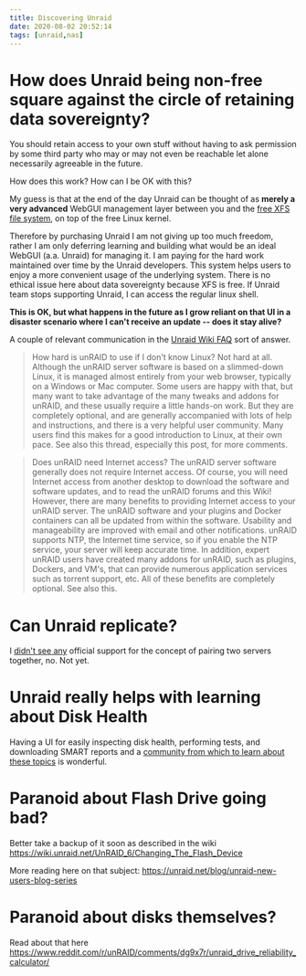 ```yaml
---
title: Discovering Unraid
date: 2020-08-02 20:52:14
tags: [unraid,nas]
---
```

# How does Unraid being non-free square against the circle of retaining data sovereignty?

You should retain access to your own stuff without having to ask permission by some third party who may or may not even be reachable let alone necessarily agreeable in the future.

How does this work? How can I be OK with this?

My guess is that at the end of the day Unraid can be thought of as **merely a very advanced** WebGUI management layer between you and the [free XFS file system](https://www.kernel.org/doc/html/latest/admin-guide/xfs.html), on top of the free Linux kernel.

Therefore by purchasing Unraid I am not giving up too much freedom, rather I am only deferring learning and building what would be an ideal WebGUI (a.a. Unraid) for managing it. I am paying for the hard work maintained over time by the Unraid developers. This system helps users to enjoy a more convenient usage of the underlying system. There is no ethical issue here about data sovereignty because XFS is free. If Unraid team stops supporting Unraid, I can access the regular linux shell.

**This is OK, but what happens in the future as I grow reliant on that UI in a disaster scenario where I can't receive an update -- does it stay alive?**

A couple of relevant communication in the [Unraid Wiki FAQ](https://wiki.unraid.net/index.php/FAQ#What_is_unRAID.3F) sort of answer.

> How hard is unRAID to use if I don't know Linux?
> Not hard at all. Although the unRAID server software is based on a slimmed-down Linux, it is managed almost entirely from your web browser, typically on a Windows or Mac computer. Some users are happy with that, but many want to take advantage of the many tweaks and addons for unRAID, and these usually require a little hands-on work. But they are completely optional, and are generally accompanied with lots of help and instructions, and there is a very helpful user community. Many users find this makes for a good introduction to Linux, at their own pace. See also this thread, especially this post, for more comments.

> Does unRAID need Internet access?
> The unRAID server software generally does not require Internet access. Of course, you will need Internet access from another desktop to download the software and software updates, and to read the unRAID forums and this Wiki!
> However, there are many benefits to providing Internet access to your unRAID server. The unRAID software and your plugins and Docker containers can all be updated from within the software. Usability and manageability are improved with email and other notifications. unRAID supports NTP, the Internet time service, so if you enable the NTP service, your server will keep accurate time. In addition, expert unRAID users have created many addons for unRAID, such as plugins, Dockers, and VM's, that can provide numerous application services such as torrent support, etc. All of these benefits are completely optional. See also this.

# Can Unraid replicate?

I [didn't see any](https://www.reddit.com/r/unRAID/comments/b1m59a/best_practices_to_connect_two_unraid_servers/) official support for the concept of pairing two servers together, no. Not yet.

# Unraid really helps with learning about Disk Health

Having a UI for easily inspecting disk health, performing tests, and downloading SMART reports and a [community from which to learn about these topics](https://forums.unraid.net/topic/44442-warning-reported-uncorrect-what-is-reported-uncorrect-unraid-notification/
) is wonderful.

# Paranoid about Flash Drive going bad?

Better take a backup of it soon as described in the wiki https://wiki.unraid.net/UnRAID_6/Changing_The_Flash_Device

More reading here on that subject: https://unraid.net/blog/unraid-new-users-blog-series

# Paranoid about disks themselves?

Read about that here https://www.reddit.com/r/unRAID/comments/dg9x7r/unraid_drive_reliability_calculator/
